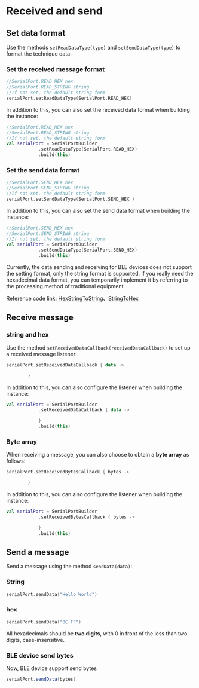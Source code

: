 # Received and send

## Set data format

Use the methods `setReadDataType(type)` and `setSendDataType(type)` to format the technique data:

### Set the received message format

```kotlin
//SerialPort.READ_HEX hex
//SerialPort.READ_STRING string
//If not set, the default string form
serialPort.setReadDataType(SerialPort.READ_HEX)
```

In addition to this, you can also set the received data format when building the instance:

```kotlin
//SerialPort.READ_HEX hex
//SerialPort.READ_STRING string
//If not set, the default string form
val serialPort = SerialPortBuilder
            .setReadDataType(SerialPort.READ_HEX)
            .build(this)
```

### Set the send data format

```kotlin
//SerialPort.SEND_HEX hex
//SerialPort.SEND_STRING string
//If not set, the default string form
serialPort.setSendDataType(SerialPort.SEND_HEX )
```

In addition to this, you can also set the send data format when building the instance:

```kotlin
//SerialPort.SEND_HEX hex
//SerialPort.SEND_STRING string
//If not set, the default string form
val serialPort = SerialPortBuilder
            .setSendDataType(SerialPort.SEND_HEX)
            .build(this)
```

Currently, the data sending and receiving for BLE devices does not support the setting format, only the string format is supported. If you really need the hexadecimal data format, you can temporarily implement it by referring to the processing method of traditional equipment.

Reference code link: [HexStringToString](https://gitee.com/Shanya/SerialPortSample/blob/master/serialport/src/main/java/world/shanya/serialport/tools/SerialPortToolsByKotlin.kt#L112)、[StringToHex](https://gitee.com/Shanya/SerialPortSample/blob/master/serialport/src/main/java/world/shanya/serialport/tools/SerialPortToolsByKotlin.kt#L199)

## Receive message

### string and hex

Use the method `setReceivedDataCallback(receivedDataCallback)` to set up a received message listener:

```kotlin
serialPort.setReceivedDataCallback { data ->

        }
```

In addition to this, you can also configure the listener when building the instance:

```kotlin
val serialPort = SerialPortBuilder
            .setReceivedDataCallback { data ->

            }
            .build(this)
```

### Byte array

When receiving a message, you can also choose to obtain a **byte array** as follows:

```kotlin
serialPort.setReceivedBytesCallback { bytes ->

        }
```

In addition to this, you can also configure the listener when building the instance:

```kotlin
val serialPort = SerialPortBuilder
            .setReceivedBytesCallback { bytes ->

            }
            .build(this)
```

## Send a message

Send a message using the method `sendData(data)`:

### String

```kotlin
serialPort.sendData("Hello World")
```

### hex

```kotlin
serialPort.sendData("0C FF")
```

All hexadecimals should be **two digits**, with 0 in front of the less than two digits, case-insensitive.

### BLE device send bytes

Now, BLE device support send bytes

```java
serialPort.sendData(bytes)
```